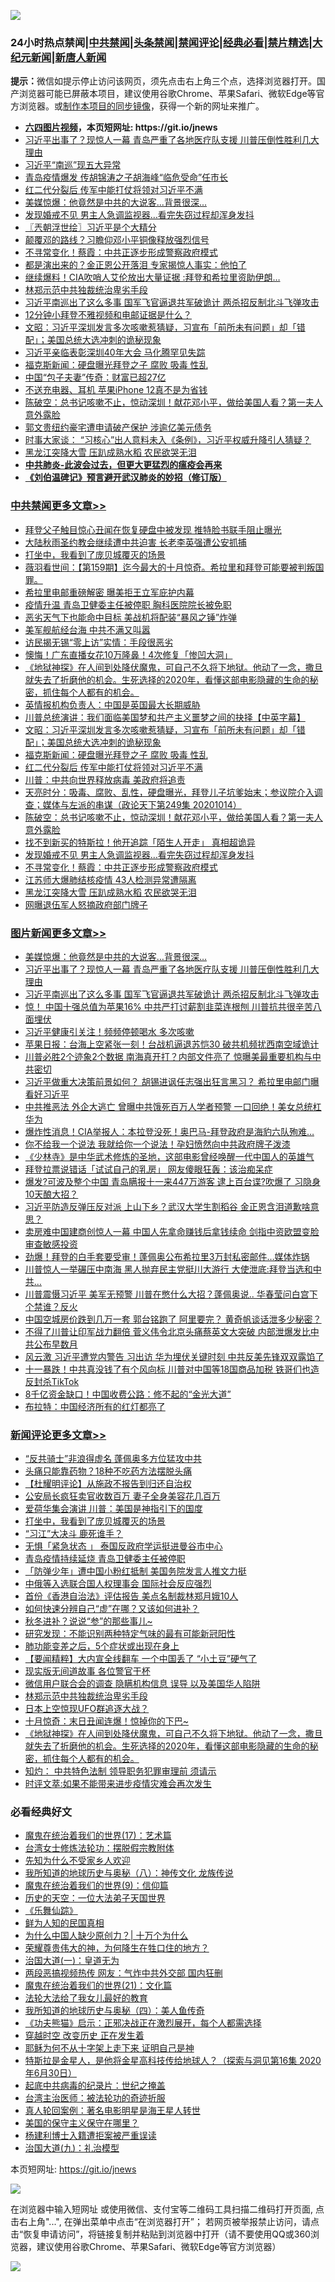 ![](https://raw.githubusercontent.com/fqnews/bnews/master/64photo/fqnews-qr.jpg)

<div id="tt">
<h3>24小时热点禁闻|<a href="#%E4%B8%AD%E5%85%B1%E7%A6%81%E9%97%BB%E6%9B%B4%E5%A4%9A%E6%96%87%E7%AB%A0">中共禁闻</a>|<a href="#%E5%9B%BE%E7%89%87%E6%96%B0%E9%97%BB%E6%9B%B4%E5%A4%9A%E6%96%87%E7%AB%A0">头条禁闻</a>|<a href="#%E6%96%B0%E9%97%BB%E8%AF%84%E8%AE%BA%E6%9B%B4%E5%A4%9A%E6%96%87%E7%AB%A0">禁闻评论|<a href="#%E5%BF%85%E7%9C%8B%E7%BB%8F%E5%85%B8%E5%A5%BD%E6%96%87">经典必看|<a href="/video.md#%E7%A6%81%E7%89%87%E7%B2%BE%E9%80%89">禁片精选</a>|<a href="https://github.com/fqnews/djy/blob/master/gb/nf1351518.md#1">大纪元新闻</a>|<a href="https://github.com/fqnews/ntdtv/blob/master/gb/prog204.md#1">新唐人新闻</a></h3>
<div><b>提示：</b>微信如提示停止访问该网页，须先点击右上角三个点，选择浏览器打开。国产浏览器可能已屏蔽本项目，建议使用谷歌Chrome、苹果Safari、微软Edge等官方浏览器。或<a href="https://github.com/fqnews/bnews/blob/master/%E5%88%B6%E4%BD%9Cgit%E7%A6%81%E9%97%BB%E9%95%9C%E5%83%8F.md">制作本项目的同步镜像</a>，获得一个新的网址来推广。</div>
<ul>
<li><b><a href="http://d1.bdrive.tk/64.mp4" target="_blank">六四图片视频</a>，本页短网址: https://git.io/jnews</b></li>
<li><a href="/topimagenews/20201014/1413834.md">习近平出事了？现惊人一幕 青岛严重了各地医疗队支援 川普压倒性胜利几大理由</a></li>
<li><a href="/cnnews/20201015/1413936.md">习近平“南巡”现五大异常</a></li>
<li><a href="/cnnews/20201015/1413921.md">青岛疫情爆发 传胡锦涛之子胡海峰“临危受命”任市长</a></li>
<li><a href="/cbnews/20201015/1414000.md">红二代分裂后 传军中能打仗将领对习近平不满</a></li>
<li><a href="/topimagenews/20201015/1414211.md">美媒惊爆：他竟然是中共的大说客...背景很深...</a></li>
<li><a href="/cbnews/20201015/1413947.md">发现婚戒不见 男主人急调监视器…看完失窃过程却浑身发抖</a></li>
<li><a href="/ssgc/20201015/1413901.md">〖兲朝浮世绘〗习近平是个大精分</a></li>
<li><a href="/cnnews/20201015/1414224.md">颠覆邓的路线？习瞻仰邓小平铜像释放强烈信号</a></li>
<li><a href="/cbnews/20201015/1413946.md">不寻常变化！蔡霞：中共正逐步形成警察政府模式</a></li>
<li><a href="/worldnews/20201015/1413990.md">都是演出来的？金正恩公开落泪 专家揭惊人事实：他怕了</a></li>
<li><a href="/cnnews/20201015/1414112.md">继续爆料！CIA吹哨人艾伦放出大量证据 :拜登和希拉里资助伊朗…</a></li>
<li><a href="/comments/20201015/1414162.md">林郑示范中共独裁统治卑劣手段</a></li>
<li><a href="/topimagenews/20201014/1413822.md">习近平南巡出了这么多事 国军飞官逼退共军破诡计 两杀招反制北斗飞弹攻击</a></li>
<li><a href="/bannedvideo/20201015/1413863.md">12分钟小拜登不雅视频和电邮证据是什么？</a></li>
<li><a href="/cbnews/20201015/1414030.md">文昭：习近平深圳发言多次咳嗽惹猜疑，习宣布「前所未有问题」却「错配」；美国总统大选冲刺的诡秘现象</a></li>
<li><a href="/cnnews/20201015/1414222.md">习近平亲临表彰深圳40年大会 马化腾罕见失踪</a></li>
<li><a href="/cbnews/20201015/1414024.md">福克斯新闻：硬盘曝光拜登之子 腐败 吸毒 性乱</a></li>
<li><a href="/cnnews/20201015/1413922.md">中国“包子夫妻”传奇：财富已超27亿</a></li>
<li><a href="/cnnews/20201015/1413920.md">不送充电器、耳机 苹果iPhone 12真不是为省钱</a></li>
<li><a href="/cbnews/20201015/1413997.md">陈破空：总书记咳嗽不止，惊动深圳！献花邓小平，做给美国人看？第一夫人意外露脸</a></li>
<li><a href="/cnnews/20201015/1414223.md">郭文贵纽约豪宅遭申请破产保护 涉逾亿美元债务</a></li>
<li><a href="/headline/20201015/1413846.md">时事大家谈： “习核心”出人意料未入《条例》，习近平权威升降引人猜疑？</a></li>
<li><a href="/cbnews/20201015/1413915.md">黑龙江突降大雪 压趴成熟水稻 农民欲哭无泪</a></li>
<li><b><a href="/comments/20200211/1275071.md" target="_blank">中共肺炎-此波会过去，但更大更猛烈的瘟疫会再来</a></b></li>
<li><b><a href="/comments/20200207/1272816.md" target="_blank">《刘伯温碑记》预言避开武汉肺炎的妙招（修订版）</a></b></li>
</ul>
</div>

<div class="catlist">
<h3><a href="/cbnews/" target="_blank">中共禁闻</a><span><a href="/cbnews/" target="_blank" rel="nofollow">更多文章>></a></span></h3>
<ul>
<li><a href="/cbnews/20201015/1414414.md" target="_blank">拜登父子触目惊心丑闻在恢复硬盘中被发现 推特脸书联手阻止曝光</a></li>
<li><a href="/cbnews/20201015/1414413.md" target="_blank">大陆秋雨圣约教会继续遭中共迫害 长老李英强遭公安抓捕</a></li>
<li><a href="/comments/20201015/1414242.md" target="_blank">打坐中，我看到了庞贝城覆灭的场景</a></li>
<li><a href="/cbnews/20201015/1414312.md" target="_blank">薇羽看世间：【第159期】迄今最大的十月惊奇。希拉里和拜登可能要被判叛国罪。</a></li>
<li><a href="/cbnews/20201015/1414290.md" target="_blank">希拉里电邮重磅解密 曝美拒王立军庇护内幕</a></li>
<li><a href="/cbnews/20201015/1414283.md" target="_blank">疫情升温 青岛卫健委主任被停职 胸科医院院长被免职</a></li>
<li><a href="/cbnews/20201015/1414188.md" target="_blank">恶劣天气下也能命中目标 美战机将配装“暴风之锤”炸弹</a></li>
<li><a href="/cbnews/20201015/1414187.md" target="_blank">美军舰航经台海 中共不满又叫嚣</a></li>
<li><a href="/cbnews/20201015/1414165.md" target="_blank">访民揭无锡“零上访”实情：手段很恶劣</a></li>
<li><a href="/cbnews/20201015/1414135.md" target="_blank">懊悔！广东直播女花10万隆鼻！4次修复「惨凹大洞」</a></li>
<li><a href="/comments/20201015/1414129.md" target="_blank">《地狱神探》在人间到处降伏魔鬼，可自己不久将下地狱。他动了一念，撒旦就失去了折磨他的机会。生死选择的2020年，看懂这部电影隐藏的生命的秘密，抓住每个人都有的机会。</a></li>
<li><a href="/cbnews/20201015/1414103.md" target="_blank">英情报机构负责人：中国是英国最大长期威胁</a></li>
<li><a href="/cbnews/20201015/1414013.md" target="_blank">川普总统演讲：我们面临美国梦和共产主义噩梦之间的抉择【中英字幕】</a></li>
<li><a href="/cbnews/20201015/1414030.md" target="_blank">文昭：习近平深圳发言多次咳嗽惹猜疑，习宣布「前所未有问题」却「错配」；美国总统大选冲刺的诡秘现象</a></li>
<li><a href="/cbnews/20201015/1414024.md" target="_blank">福克斯新闻：硬盘曝光拜登之子 腐败 吸毒 性乱</a></li>
<li><a href="/cbnews/20201015/1414000.md" target="_blank">红二代分裂后 传军中能打仗将领对习近平不满</a></li>
<li><a href="/cbnews/20201015/1413999.md" target="_blank">川普：中共向世界释放病毒 美政府将追责</a></li>
<li><a href="/cbnews/20201015/1413998.md" target="_blank">天亮时分：吸毒、腐败、乱性，硬盘曝光，拜登儿子坑爹始末；参议院介入调查；媒体与左派的串谋（政论天下第249集 20201014）</a></li>
<li><a href="/cbnews/20201015/1413997.md" target="_blank">陈破空：总书记咳嗽不止，惊动深圳！献花邓小平，做给美国人看？第一夫人意外露脸</a></li>
<li><a href="/cbnews/20201015/1413948.md" target="_blank">找不到新买的特斯拉！他开追踪「陌生人开走」 真相超诡异</a></li>
<li><a href="/cbnews/20201015/1413947.md" target="_blank">发现婚戒不见 男主人急调监视器…看完失窃过程却浑身发抖</a></li>
<li><a href="/cbnews/20201015/1413946.md" target="_blank">不寻常变化！蔡霞：中共正逐步形成警察政府模式</a></li>
<li><a href="/cbnews/20201015/1413945.md" target="_blank">江苏师大爆肺结核疫情 43人检测异常遭隔离</a></li>
<li><a href="/cbnews/20201015/1413915.md" target="_blank">黑龙江突降大雪 压趴成熟水稻 农民欲哭无泪</a></li>
<li><a href="/cbnews/20201015/1413914.md" target="_blank">网曝退伍军人怒摘政府部门牌子</a></li>

</ul>
</div>
<div class="catlist">
<h3><a href="/topimagenews/" target="_blank">图片新闻</a><span><a href="/topimagenews/" target="_blank" rel="nofollow">更多文章>></a></span></h3>
<ul>
<li><a href="/topimagenews/20201015/1414211.md" target="_blank">美媒惊爆：他竟然是中共的大说客&#8230;背景很深&#8230;</a></li>
<li><a href="/topimagenews/20201014/1413834.md" target="_blank">习近平出事了？现惊人一幕 青岛严重了各地医疗队支援 川普压倒性胜利几大理由</a></li>
<li><a href="/topimagenews/20201014/1413822.md" target="_blank">习近平南巡出了这么多事 国军飞官逼退共军破诡计 两杀招反制北斗飞弹攻击</a></li>
<li><a href="/topimagenews/20201014/1413721.md" target="_blank">惊！ 中国十强总值为苹果16% 中共严打讨薪割韭菜连根刨 川普抗共很辛苦八面埋伏</a></li>
<li><a href="/topimagenews/20201014/1413546.md" target="_blank">习近平健康引关注！频频停顿喝水 多次咳嗽</a></li>
<li><a href="/topimagenews/20201014/1413454.md" target="_blank">苹果日报：台海上空紧张一刻！台战机逼退苏恺30 破共机频扰西南空域诡计</a></li>
<li><a href="/topimagenews/20201014/1413242.md" target="_blank">川普必胜2个迹象2个数据 南海真开打？内部文件亮了 惊曝美最重要机构与中共密切</a></li>
<li><a href="/topimagenews/20201013/1413145.md" target="_blank">习近平做重大决策前景如何？ 胡锡进讽任志强出狂言黑习？ 希拉里电邮门曝看好习近平</a></li>
<li><a href="/topimagenews/20201013/1413095.md" target="_blank">中共推恶法 外企大逃亡 曾曝中共饿死百万人学者预警 一口回绝！美女总统杠华为</a></li>
<li><a href="/topimagenews/20201013/1412954.md" target="_blank">爆炸性消息！CIA举报人：本拉登没死！奥巴马-拜登政府是海豹六队殉难…</a></li>
<li><a href="/topimagenews/20201013/1412852.md" target="_blank">你不给我一个说法 我就给你一个说法！孕妇愤然向中共政府牌子泼漆</a></li>
<li><a href="/comments/20201013/1412612.md" target="_blank">《少林寺》是中华武术修炼的圣地，这部电影曾经唤醒一代中国人的英雄气</a></li>
<li><a href="/topimagenews/20201013/1412639.md" target="_blank">拜登拉票说错话「试试自己的乳房」 网友傻眼狂轰：该治痴呆症</a></li>
<li><a href="/topimagenews/20201012/1412597.md" target="_blank">爆发?可波及整个中国 青岛瞒报十一来447万游客 逮上百台谍?吹爆了 习隐身10天酿大招？</a></li>
<li><a href="/topimagenews/20201012/1412563.md" target="_blank">习近平防造反弹压反对派 上山下乡？武汉大学生割稻谷 金正恩含泪道歉啥意思？</a></li>
<li><a href="/topimagenews/20201012/1412531.md" target="_blank">卖房难中国建商创惊人一幕 中国人先拿命赚钱后拿钱续命 剑指中资欧盟变脸审查敏感投资</a></li>
<li><a href="/topimagenews/20201012/1412355.md" target="_blank">劲爆！拜登的白手套要受审！蓬佩奥公布希拉里3万封私密邮件…媒体炸锅</a></li>
<li><a href="/topimagenews/20201012/1412097.md" target="_blank">川普惊人一举碾压中南海 黑人抛弃民主党挺川大游行 大使泄底:拜登当选和中共&#8230;</a></li>
<li><a href="/topimagenews/20201012/1412078.md" target="_blank">川普震慑习近平 美军无预警 川普在憋什么大招？蓬佩奥说.. 华春莹问白宫下个禁谁？反火</a></li>
<li><a href="/topimagenews/20201011/1412001.md" target="_blank">中国空城房价跌到几万一套 郭台铭跑了 阿里要完？ 黄奇帆谈话泄多少秘密？</a></li>
<li><a href="/topimagenews/20201010/1411589.md" target="_blank">不得了川普让印军战力翻倍 菅义伟令北京头痛蔡英文大突破 内部泄爆发比中共公布早数月</a></li>
<li><a href="/topimagenews/20201010/1411550.md" target="_blank">风云激 习近平遭党内警告 习出访 华为埋伏关键时刻 中共反美先锋双双露馅了</a></li>
<li><a href="/topimagenews/20201010/1411497.md" target="_blank">十一暴跌！中共真没钱了有个风向标 川普对中国等18国商品加税 铁哥们也造反封杀TikTok</a></li>
<li><a href="/topimagenews/20201010/1411354.md" target="_blank">8千亿资金缺口！中国收费公路：修不起的“金光大道”</a></li>
<li><a href="/topimagenews/20201010/1411327.md" target="_blank">布拉特：中国经济所有的红灯都亮了</a></li>

</ul>
</div>
<div class="catlist">
<h3><a href="/comments/" target="_blank">新闻评论</a><span><a href="/comments/" target="_blank" rel="nofollow">更多文章>></a></span></h3>
<ul>
<li><a href="/comments/20201015/1414415.md" target="_blank">“反共骑士”非浪得虚名 蓬佩奥多方位猛攻中共</a></li>
<li><a href="/comments/20201015/1414406.md" target="_blank">头痛只能靠药物？18种不吃药方法摆脱头痛</a></li>
<li><a href="/comments/20201015/1414373.md" target="_blank">【杜耀明评论】从施政不报告到归还自治权</a></li>
<li><a href="/comments/20201015/1414365.md" target="_blank">公安局长疯狂卖官收数百万 妻子全身美容花几百万</a></li>
<li><a href="/comments/20201015/1414364.md" target="_blank">爱荷华集会演讲 川普：美国是神指引下的国度</a></li>
<li><a href="/comments/20201015/1414242.md" target="_blank">打坐中，我看到了庞贝城覆灭的场景</a></li>
<li><a href="/comments/20201015/1414314.md" target="_blank">“习江”大决斗 鹿死谁手？</a></li>
<li><a href="/comments/20201015/1414286.md" target="_blank">无惧「紧急状态 」 泰国反政府学运挺进曼谷市中心</a></li>
<li><a href="/comments/20201015/1414275.md" target="_blank">青岛疫情持续延烧 青岛卫健委主任被停职</a></li>
<li><a href="/comments/20201015/1414227.md" target="_blank">「防弹少年」遭中国小粉红抵制 美国务院发言人推文力挺</a></li>
<li><a href="/comments/20201015/1414226.md" target="_blank">中俄等入选联合国人权理事会 国际社会反应强烈</a></li>
<li><a href="/comments/20201015/1414220.md" target="_blank">首份《香港自治法》评估报告 美点名制裁林郑月娥10人</a></li>
<li><a href="/comments/20201015/1414197.md" target="_blank">如何快速分辨自己“虚”在哪？又该如何进补？</a></li>
<li><a href="/comments/20201015/1414196.md" target="_blank">秋冬进补？说说“参”的那些事儿~</a></li>
<li><a href="/comments/20201015/1414195.md" target="_blank">研究发现：不能识别两种特定气味的最有可能新冠阳性</a></li>
<li><a href="/comments/20201015/1414194.md" target="_blank">肺功能变差之后，5个症状或出现在身上</a></li>
<li><a href="/comments/20201015/1414191.md" target="_blank">【要闻精粹】大内宣全线翻车 一个中国丢了 “小土豆”硬气了</a></li>
<li><a href="/comments/20201015/1414174.md" target="_blank">现实版无间道故事 各位警官干杯</a></li>
<li><a href="/comments/20201015/1414173.md" target="_blank">微信用户联合会的调查 隐瞒机构信息 误导 以及美国华人陷阱</a></li>
<li><a href="/comments/20201015/1414162.md" target="_blank">林郑示范中共独裁统治卑劣手段</a></li>
<li><a href="/comments/20201015/1414156.md" target="_blank">日本上空惊现UFO群追逐大战？</a></li>
<li><a href="/comments/20201015/1414155.md" target="_blank">十月惊奇：末日丑闻连爆！惊掉你的下巴~</a></li>
<li><a href="/comments/20201015/1414129.md" target="_blank">《地狱神探》在人间到处降伏魔鬼，可自己不久将下地狱。他动了一念，撒旦就失去了折磨他的机会。生死选择的2020年，看懂这部电影隐藏的生命的秘密，抓住每个人都有的机会。</a></li>
<li><a href="/comments/20201015/1414110.md" target="_blank">知灼： 中共特色法制 领导职务犯罪审理前 须请示</a></li>
<li><a href="/comments/20201015/1414109.md" target="_blank">时评文萃:如果不能带来进步疫情灾难会再次发生</a></li>

</ul>
</div>

<div class="catlist">
<h3>必看经典好文</h3>
<ul>
<li><a href="/topimagenews/20180620/960677.md" target="_blank">魔鬼在统治着我们的世界(17)：艺术篇</a></li>
<li><a href="/cbnews/20200610/1342772.md" target="_blank">台湾女士修炼法轮功：摆脱假宗教附体</a></li>
<li><a href="/comments/20200620/1346848.md" target="_blank">先知为什么不受家乡人欢迎</a></li>
<li><a href="/topimagenews/20180225/905380.md" target="_blank">我所知道的地球历史与奥秘（八）：神传文化 龙族传说</a></li>
<li><a href="/topimagenews/20180529/949649.md" target="_blank">魔鬼在统治着我们的世界(9)：信仰篇</a></li>
<li><a href="/tculture/20121025/73067.md" target="_blank">历史的天空：一位大法弟子天国世界</a></li>
<li><a href="/comments/20200527/783191.md" target="_blank">《乐舞仙踪》</a></li>
<li><a href="/comments/20200926/1403589.md" target="_blank">鲜为人知的民国真相</a></li>
<li><a href="/ssgc/20200715/1360940.md" target="_blank">为什么中国人缺少原创力？| 十万个为什么</a></li>
<li><a href="/comments/20200618/1346830.md" target="_blank">荣耀尊贵伟大的神，为何降生在牲口住的地方？</a></li>
<li><a href="/cbnews/20180307/911097.md" target="_blank">治国大道(一)：皇道无为</a></li>
<li><a href="/cbnews/20200703/1355059.md" target="_blank">两段恶搞视频热传 网友：气炸中共外交部 国内狂删</a></li>
<li><a href="/comments/20180802/980476.md" target="_blank">魔鬼在统治着我们的世界(21)：文化篇</a></li>
<li><a href="/cbnews/20200516/1329218.md" target="_blank">法轮大法给了我女儿最好的教育</a></li>
<li><a href="/tculture/xiulian/20170729/799172.md" target="_blank">我所知道的地球历史与奥秘（四）：美人鱼传奇</a></li>
<li><a href="/comments/20200308/1290182.md" target="_blank">《功夫熊猫》启示：正邪决战正在激烈展开，每个人都需选择</a></li>
<li><a href="/comments/20200626/1259925.md" target="_blank">穿越时空 改变历史 正在发生着</a></li>
<li><a href="/ccpdope/20190803/1168965.md" target="_blank">耶稣为何不从十字架上走下来 证明自己是神</a></li>
<li><a href="/comments/20200712/1359460.md" target="_blank">特斯拉是金星人，是他将金星高科技传给地球人？（探索与洞见第16集 2020年6月30日）</a></li>
<li><a href="/comments/20200702/1354076.md" target="_blank">起底中共病毒的纪录片：世纪之掩盖</a></li>
<li><a href="/comments/20200801/1373219.md" target="_blank">台湾主治医师：被法轮功的奇迹折服</a></li>
<li><a href="/comments/20200523/1332915.md" target="_blank">真人轮回案例：著名电影明星是海王星人转世</a></li>
<li><a href="/lifebaike/20200520/1331379.md" target="_blank">美国的保守主义保守在哪里？</a></li>
<li><a href="/comments/20201010/1411232.md" target="_blank">杨建利博士入籍遭拒案被严重误读</a></li>
<li><a href="/cbnews/20180315/914943.md" target="_blank">治国大道(九)：礼治模型</a></li>

</ul>
</div>

本页短网址: https://git.io/jnews

![](https://raw.githubusercontent.com/fqnews/bnews/master/64photo/fqnews-qr.jpg)

在浏览器中输入短网址 或使用微信、支付宝等二维码工具扫描二维码打开页面, 点击右上角"...", 在弹出菜单中点击“在浏览器打开”； 若网页被举报禁止访问，请点击“恢复申请访问”，将链接复制并粘贴到浏览器中打开（请不要使用QQ或360浏览器，建议使用谷歌Chrome、苹果Safari、微软Edge等官方浏览器）

![](https://raw.githubusercontent.com/fqnews/bnews/master/64photo/wx.jpg)